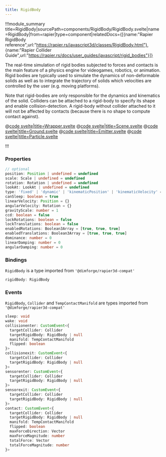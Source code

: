 ```yaml
---
title: RigidBody
---
```


<script lang="ts">
import Wrapper from '$examples/rapier/rigid-body/App.svelte'
</script>

!!!module_summary title=RigidBody|sourcePath=components/RigidBody/RigidBody.svelte|name=RigidBody|from=rapier|type=component|relatedDocs={[{name:"Rapier RigidBody reference",url:"https://rapier.rs/javascript3d/classes/RigidBody.html"}, {name:"Rapier Collider Guide",url:"https://rapier.rs/docs/user_guides/javascript/rigid_bodies"}]}

The real-time simulation of rigid bodies subjected to forces and contacts is the main feature of a physics engine for videogames, robotics, or animation. Rigid bodies are typically used to simulate the dynamics of non-deformable solids as well as to integrate the trajectory of solids which velocities are controlled by the user (e.g. moving platforms).

Note that rigid-bodies are only responsible for the dynamics and kinematics of the solid. Colliders can be attached to a rigid-body to specify its shape and enable collision-detection. A rigid-body without collider attached to it will not be affected by contacts (because there is no shape to compute contact against).

<ExampleWrapper playgroundHref="/rapier/rigid-body">
<Wrapper />

<div slot="code">

@[code svelte|title=Wrapper.svelte](../../examples/rapier/rigid-body/App.svelte)
@[code svelte|title=Scene.svelte](../../examples/rapier/rigid-body/Scene.svelte)
@[code svelte|title=Ground.svelte](../../examples/rapier/rigid-body/Ground.svelte)
@[code svelte|title=Emitter.svelte](../../examples/rapier/rigid-body/Emitter.svelte)
@[code svelte|title=Particle.svelte](../../examples/rapier/rigid-body/Particle.svelte)

</div>
</ExampleWrapper>

!!!

### Properties

```ts
// optional
position: Position | undefined = undefined
scale: Scale | undefined = undefined
rotation: Rotation | undefined = undefined
lookAt: LookAt | undefined = undefined
type: 'fixed' | 'dynamic' | 'kinematicPosition' | 'kinematicVelocity' = 'dynamic'
canSleep: boolean = true
linearVelocity: Position = {}
angularVelocity: Rotation = {}
gravityScale: number = 1
ccd: boolean = false
lockRotations: boolean = false
lockTranslations: boolean = false
enabledRotations: Boolean3Array = [true, true, true]
enabledTranslations: Boolean3Array = [true, true, true]
dominance: number = 0
linearDamping: number = 0
angularDamping: number = 0
```

### Bindings

`RigidBody` is a type imported from `'@dimforge/rapier3d-compat'`

```ts
rigidBody: RigidBody
```

### Events

`RigidBody`, `Collider` and `TempContactManifold` are types imported from `'@dimforge/rapier3d-compat'`

```ts
sleep: void
wake: void
collisionenter: CustomEvent<{
  targetCollider: Collider
  targetRigidBody: RigidBody | null
  manifold: TempContactManifold
  flipped: boolean
}>
collisionexit: CustomEvent<{
  targetCollider: Collider
  targetRigidBody: RigidBody | null
}>
sensorenter: CustomEvent<{
  targetCollider: Collider
  targetRigidBody: RigidBody | null
}>
sensorexit: CustomEvent<{
  targetCollider: Collider
  targetRigidBody: RigidBody | null
}>
contact: CustomEvent<{
  targetCollider: Collider
  targetRigidBody: RigidBody | null
  manifold: TempContactManifold
  flipped: boolean
  maxForceDirection: Vector
  maxForceMagnitude: number
  totalForce: Vector
  totalForceMagnitude: number
}>
```
